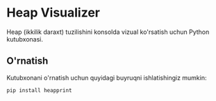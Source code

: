 # Heap Visualizer

Heap (ikkilik daraxt) tuzilishini konsolda vizual ko'rsatish uchun Python kutubxonasi.

## O'rnatish

Kutubxonani o'rnatish uchun quyidagi buyruqni ishlatishingiz mumkin:

```bash
pip install heapprint
